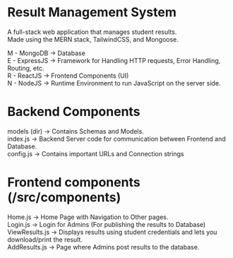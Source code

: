 # Result Management System
A full-stack web application that manages student results. <br />
Made using the MERN stack, TailwindCSS, and Mongoose. <br />

M - MongoDB -> Database <br />
E - ExpressJS -> Framework for Handling HTTP requests, Error Handling, Routing, etc. <br />
R - ReactJS -> Frontend Components (UI) <br />
N - NodeJS -> Runtime Environment to run JavaScript on the server side. <br />

# Backend Components
models (dir) -> Contains Schemas and Models. <br />
index.js -> Backend Server code for communication between Frontend and Database. <br />
config.js -> Contains important URLs and Connection strings <br />

# Frontend components (/src/components)
Home.js -> Home Page with Navigation to Other pages. <br />
Login.js -> Login for Admins (For publishing the results to Database) <br />
ViewResults.js -> Displays results using student credentials and lets you download/print the result. <br />
AddResults.js -> Page where Admins post results to the database. <br />
